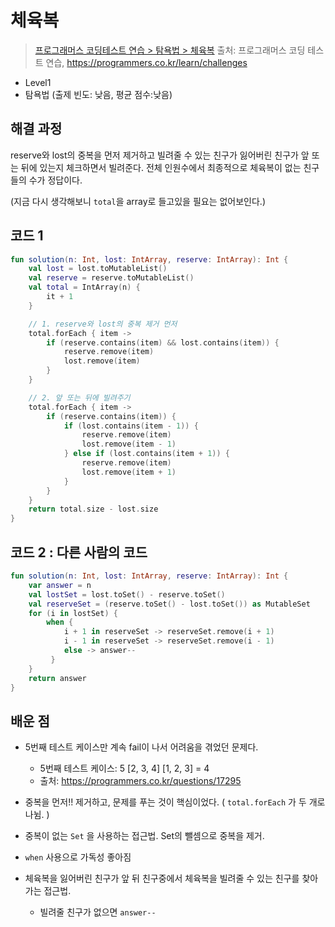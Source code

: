 # 체육복

> [프로그래머스 코딩테스트 연습 > 탐욕법 > 체육복](https://programmers.co.kr/learn/courses/30/lessons/42862)
> 출처: 프로그래머스 코딩 테스트 연습, https://programmers.co.kr/learn/challenges

- Level1
- 탐욕법 (출제 빈도: 낮음, 평균 점수:낮음)

## 해결 과정

reserve와 lost의 중복을 먼저 제거하고
빌려줄 수 있는 친구가 잃어버린 친구가 앞 또는 뒤에 있는지 체크하면서 빌려준다.
전체 인원수에서 최종적으로 체육복이 없는 친구들의 수가 정답이다.

(지금 다시 생각해보니 `total`을 array로 들고있을 필요는 없어보인다.)

## 코드 1

```kotlin
fun solution(n: Int, lost: IntArray, reserve: IntArray): Int {
    val lost = lost.toMutableList()
    val reserve = reserve.toMutableList()
    val total = IntArray(n) {
        it + 1
    }

    // 1. reserve와 lost의 중복 제거 먼저
    total.forEach { item ->
        if (reserve.contains(item) && lost.contains(item)) {
            reserve.remove(item)
            lost.remove(item)
        }
    }

    // 2. 앞 또는 뒤에 빌려주기
    total.forEach { item ->
        if (reserve.contains(item)) {
            if (lost.contains(item - 1)) {
                reserve.remove(item)
                lost.remove(item - 1)
            } else if (lost.contains(item + 1)) {
                reserve.remove(item)
                lost.remove(item + 1)
            }
        }
    }
    return total.size - lost.size
}
```

## 코드 2 : 다른 사람의 코드

```kotlin
fun solution(n: Int, lost: IntArray, reserve: IntArray): Int {
    var answer = n
    val lostSet = lost.toSet() - reserve.toSet()
    val reserveSet = (reserve.toSet() - lost.toSet()) as MutableSet
    for (i in lostSet) {
        when {
            i + 1 in reserveSet -> reserveSet.remove(i + 1)
            i - 1 in reserveSet -> reserveSet.remove(i - 1)
            else -> answer--
         }
    }
    return answer
}
```

## 배운 점

- 5번째 테스트 케이스만 계속 fail이 나서 어려움을 겪었던 문제다.
  - 5번째 테스트 케이스: 5 [2, 3, 4] [1, 2, 3] = 4
  - 출처: https://programmers.co.kr/questions/17295
- 중복을 먼저!! 제거하고, 문제를 푸는 것이 핵심이었다. ( `total.forEach` 가 두 개로 나뉨. )

- 중복이 없는 `Set` 을 사용하는 접근법. Set의 뺄셈으로 중복을 제거.
- `when` 사용으로 가독성 좋아짐
- 체육복을 잃어버린 친구가 앞 뒤 친구중에서 체육복을 빌려줄 수 있는 친구를 찾아가는 접근법.
  - 빌려줄 친구가 없으면 `answer--`
